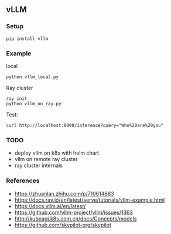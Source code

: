 ## vLLM

### Setup
```
pip install vllm
```

### Example
local
```
python vllm_local.py
```
Ray cluster
```
ray init
python vllm_on_ray.py
```
Test:
```
curl http://localhost:8000/inference?query="Who%20are%20you"
```

### TODO
- deploy vllm on k8s with helm chart
- vllm on remote ray cluster
- ray cluster internals

### References
- https://zhuanlan.zhihu.com/p/710614883
- https://docs.ray.io/en/latest/serve/tutorials/vllm-example.html
- https://docs.vllm.ai/en/latest/
- https://github.com/vllm-project/vllm/issues/1363
- http://kubeagi.k8s.com.cn/docs/Concepts/models
- https://github.com/skypilot-org/skypilot
